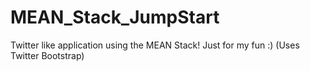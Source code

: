 # MEAN_Stack_JumpStart
Twitter like application using the MEAN Stack! Just for my fun :) (Uses Twitter Bootstrap)
